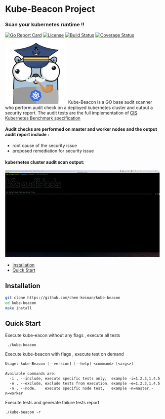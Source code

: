 
# Kube-Beacon Project
###  Scan your kubernetes runtime !!
[![Go Report Card](https://goreportcard.com/badge/github.com/chen-keinan/beacon)](https://goreportcard.com/report/github.com/chen-keinan/beacon)
[![License](https://img.shields.io/badge/License-Apache%202.0-blue.svg)](https://github.com/chen-keinan/beacon/blob/main/LICENSE)
[![Build Status](https://travis-ci.com/chen-keinan/kube-beacon.svg?branch=main)](https://travis-ci.com/chen-keinan/kube-beacon)
[![Coverage Status](https://coveralls.io/repos/github/chen-keinan/kube-beacon/badge.svg?branch=main)](https://coveralls.io/github/chen-keinan/kube-beacon?branch=main)
<img src="./pkg/images/beacon-gopher.png" width="200" alt="kube-beacon logo">
Kube-Beacon is a GO base audit scanner who perform audit check on a deployed kubernetes cluster and output a security report.
The audit tests are the full implementation of [CIS Kubernetes Benchmark specification](https://www.cisecurity.org/benchmark/kubernetes/) <br>

#### Audit checks are performed  on master and worker nodes and the output audit report include :
* root cause of the security issue
* proposed remediation for security issue

#### kubernetes cluster audit scan output: 
![k8s audit](./pkg/images/beacon.gif) 

* [Installation](#installation)
* [Quick Start](#quick-start)


## Installation

```sh
git clone https://github.com/chen-keinan/kube-beacon
cd kube-beacon
make install
```


## Quick Start

Execute kube-eacon without any flags , execute all tests

```
 ./kube-beacon 

```

Execute kube-beacon  with flags , execute test on demand

```
Usage: kube-Beacon [--version] [--help] <command> [<args>]

Available commands are:
  -i , --include, execute specific tests only,  example -i=1.2.3,1.4.5
  -e , --exclude, exclude tests from execution, example -e=1.2.3,1.4.5
  -n , --node,    execute specific node test,   example -n=master,-n=worker
```

Execute tests and generate failure tests report

```
./kube-beacon -r
```